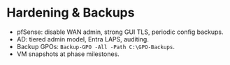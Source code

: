 # Hardening & Backups

- pfSense: disable WAN admin, strong GUI TLS, periodic config backups.
- AD: tiered admin model, Entra LAPS, auditing.
- Backup GPOs: `Backup-GPO -All -Path C:\GPO-Backups`.
- VM snapshots at phase milestones.
